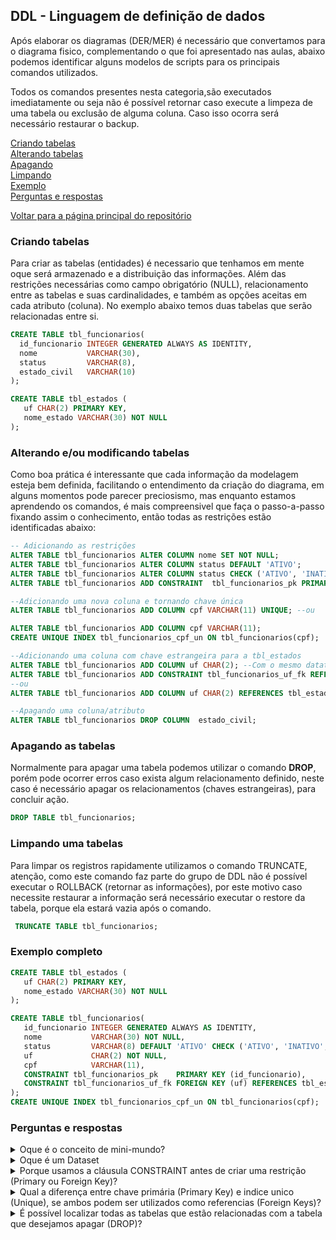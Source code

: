 ## DDL - Linguagem de definição de dados
Após elaborar os diagramas (DER/MER) é necessário que convertamos para o diagrama fisico, complementando o que foi apresentado nas aulas, abaixo podemos identificar alguns modelos de scripts para os principais comandos utilizados.

Todos os comandos presentes nesta categoria,são executados imediatamente ou seja não é possível retornar caso execute a limpeza de uma tabela ou exclusão de alguma coluna. Caso isso ocorra será necessário restaurar o backup.

<a href="https://github.com/TatoSousa/Aulas/edit/main/Aulas-DDL.md#criando-tabelas">Criando tabelas</a></br>
<a href="https://github.com/TatoSousa/Aulas/edit/main/Aulas-DDL.md#alterando-eou-modificando-tabelas">Alterando tabelas</a></br>
<a href="https://github.com/TatoSousa/Aulas/edit/main/Aulas-DDL.md#apagando-as-tabelas">Apagando</a></br>
<a href="https://github.com/TatoSousa/Aulas/edit/main/Aulas-DDL.md#limpando-uma-tabelas">Limpando</a></br>
<a href="https://github.com/TatoSousa/Aulas/edit/main/Aulas-DDL.md#exemplo-completo">Exemplo</a></br>
<a href="https://github.com/TatoSousa/Aulas/edit/main/Aulas-DDL.md#perguntas-e-respostas">Perguntas e respostas</a></br>

<a href="https://github.com/TatoSousa/Aulas">Voltar para a página principal do repositório</a></br>

### Criando tabelas
Para criar as tabelas (entidades) é necessario que tenhamos em mente oque será armazenado e a distribuição das informações. Além das restrições necessárias como campo obrigatório (NULL), relacionamento entre as tabelas e suas cardinalidades, e também as opções aceitas em cada atributo (coluna). No exemplo abaixo temos duas tabelas que serão relacionadas entre si.

```sql
CREATE TABLE tbl_funcionarios(
  id_funcionario INTEGER GENERATED ALWAYS AS IDENTITY,
  nome           VARCHAR(30),
  status         VARCHAR(8),
  estado_civil   VARCHAR(10)
);

CREATE TABLE tbl_estados (
   uf CHAR(2) PRIMARY KEY,
   nome_estado VARCHAR(30) NOT NULL 
);
```

### Alterando e/ou modificando tabelas
Como boa prática é interessante que cada informação da modelagem esteja bem definida, facilitando o entendimento da criação do diagrama, em alguns momentos pode parecer preciosismo, mas enquanto estamos aprendendo os comandos, é mais compreensivel que faça o passo-a-passo fixando assim o conhecimento, então todas as restrições estão identificadas abaixo:

```sql
-- Adicionando as restrições
ALTER TABLE tbl_funcionarios ALTER COLUMN nome SET NOT NULL;
ALTER TABLE tbl_funcionarios ALTER COLUMN status DEFAULT 'ATIVO';
ALTER TABLE tbl_funcionarios ALTER COLUMN status CHECK ('ATIVO', 'INATIVO', 'AFASTADO');
ALTER TABLE tbl_funcionarios ADD CONSTRAINT  tbl_funcionarios_pk PRIMARY KEY (id_funcionario);
```

```sql
--Adicionando uma nova coluna e tornando chave única
ALTER TABLE tbl_funcionarios ADD COLUMN cpf VARCHAR(11) UNIQUE; --ou

ALTER TABLE tbl_funcionarios ADD COLUMN cpf VARCHAR(11);
CREATE UNIQUE INDEX tbl_funcionarios_cpf_un ON tbl_funcionarios(cpf);
```

```sql
--Adicionando uma coluna com chave estrangeira para a tbl_estados
ALTER TABLE tbl_funcionarios ADD COLUMN uf CHAR(2); --Com o mesmo datatype da coluna que será relacionada
ALTER TABLE tbl_funcionarios ADD CONSTRAINT tbl_funcionarios_uf_fk REFERENCES tbl_estados(uf);
--ou
ALTER TABLE tbl_funcionarios ADD COLUMN uf CHAR(2) REFERENCES tbl_estados(uf);
```

```sql
--Apagando uma coluna/atributo
ALTER TABLE tbl_funcionarios DROP COLUMN  estado_civil;
```

### Apagando as tabelas
Normalmente para apagar uma tabela podemos utilizar o comando **DROP**, porém pode ocorrer erros caso exista algum relacionamento definido, neste caso é necessário apagar os relacionamentos (chaves estrangeiras), para concluir ação.

```sql
DROP TABLE tbl_funcionarios;
```

### Limpando uma tabelas
Para limpar os registros rapidamente utilizamos o comando TRUNCATE, atenção, como este comando faz parte do grupo de DDL não é possível executar o ROLLBACK (retornar as informações), por este motivo caso necessite restaurar a informação será necessário executar o restore da tabela, porque ela estará vazia após o comando.

```sql
 TRUNCATE TABLE tbl_funcionarios;
```

### Exemplo completo

```sql
CREATE TABLE tbl_estados (
   uf CHAR(2) PRIMARY KEY,
   nome_estado VARCHAR(30) NOT NULL 
);

CREATE TABLE tbl_funcionarios(
   id_funcionario INTEGER GENERATED ALWAYS AS IDENTITY,
   nome           VARCHAR(30) NOT NULL,
   status         VARCHAR(8) DEFAULT 'ATIVO' CHECK ('ATIVO', 'INATIVO', 'AFASTADO'),
   uf             CHAR(2) NOT NULL,
   cpf            VARCHAR(11),
   CONSTRAINT tbl_funcionarios_pk    PRIMARY KEY (id_funcionario),
   CONSTRAINT tbl_funcionarios_uf_fk FOREIGN KEY (uf) REFERENCES tbl_estados(uf)
);
CREATE UNIQUE INDEX tbl_funcionarios_cpf_un ON tbl_funcionarios(cpf);
```

### Perguntas e respostas
<details>
  <summary>Oque é o conceito de mini-mundo?</summary>
Quando estamos desenvolvimento um projeto é normal que tenhamos a vontade de trabalhar com "o todo", porém é necessário manter o foco em uma estrutura menor para que tenhamos sucesso no nosso planejamento, este foco chamamos de mini-mundo, que no decorrer do tempo (e do projeto) será ampliado, até o ponto que conseguimos dimensionar o sistema.</br>
  Um exemplo que podemos citar é um Sistema de relacionamento com cliente (CRM), onde o mini-mundo pode ser simplesmente o cadastro do cliente, pois sabemos que o CRM é muito superior a este mini-mundo, porém se este ponto não for bem projeto todo o contexto pode correr risco de não atender as necessidades.</br>
  Em resumo, podemos dizer que o mini-mundo é a compilação das informações encontradas na análise de requisitos para uma parte especifica do projeto a ser criado no banco de dados.
</details>

<details>
  <summary>Oque é um Dataset</summary>
Dataset é uma coleção de registros armazenados em tabelas e/ou arquivo.</br>
É comum encontrarmos datasets públicos disponíveis na internet exemplo do e-commerce Olist no site do Kaggle, estes datasets podem ser trabalhados livremente para pesquisas e estudos.
</details>

<details>
  <summary>Porque usamos a cláusula CONSTRAINT antes de criar uma restrição (Primary ou Foreign Key)?</summary>
Esta instrução é opcional, porém quando utilizamos ela temos o controle de qual nome será utilizado, em caso de manutenção na estrutura podemos identificar facilmente em casos de erros.
</details>

<details>
  <summary>Qual a diferença entre chave primária (Primary Key) e indice unico (Unique), se ambos podem ser utilizados como referencias (Foreign Keys)?</summary>
A chave primária é um identificador único na tabela, ou seja todos os registros possuem esta informação persistida, porém a chave única não está preenchida em todos os registros, gerando assim registros nulos (vazios) na tabela. Podemos dizer que internamente uma chave primária é igual ao Indice único porém obrigatório (NOT NULL).
</details>

<details>
  <summary>É possível localizar todas as tabelas que estão relacionadas com a tabela que desejamos apagar (DROP)?</summary>
Cada banco de dados possuem o seu dicionário de dados, por este motivo é possível identificar quais tabelas estão relacionadas, porém é necessário identificar em cada banco este recurso, muitas IDE (Ferramentas case) tem este recurso visual, ficando a seu critério como será efetuado esse processo para apagar a tabela desejada.
</details>



